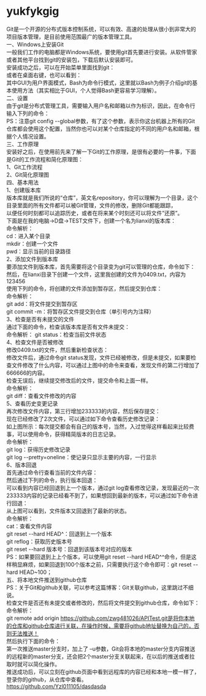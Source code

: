 # yukfykgig
Git是一个开源的分布式版本控制系统，可以有效、高速的处理从很小到非常大的项目版本管理，是目前使用范围最广的版本管理工具。  
一、Windows上安装Git  
一般我们工作的电脑都是Windows系统，要使用git首先要进行安装。从软件管家或者其他平台找到git的安装包，下载后默认安装即可。  
安装成功之后，可以在开始菜单里面找到git：  
或者在桌面右键，也可以看到：  
其中GUI为用户界面模式，Bash为命令行模式，这里就以Bash为例子介绍git的基本使用方法（其实相比于GUI，个人觉得Bash更容易学习理解）。  
二、设置  
由于git是分布式管理工具，需要输入用户名和邮箱以作为标识，因此，在命令行输入下列的命令：  
PS：注意git config  --global参数，有了这个参数，表示你这台机器上所有的Git仓库都会使用这个配置，当然你也可以对某个仓库指定的不同的用户名和邮箱，根据个人情况设置。  
三、工作原理  
安装好之后，在使用前先来了解一下Git的工作原理，是很有必要的一件事，下面是Git的工作流程和简化原理图：  
1、Git工作流程  
2、Git简化原理图  
四、基本用法  
1、创建版本库  
版本库就是我们所说的“仓库”，英文名repository，你可以理解为一个目录，这个目录里面的所有文件都可以被Git管理，文件的修改，删除Git都能跟踪，  
以便任何时刻都可以追踪历史，或者在将来某个时刻还可以将文件”还原”。  
下面是在我的电脑→D盘→TEST文件下，创建一个名为lianxi的版本库：  
命令解析：  
cd：进入某个目录  
mkdir：创建一个文件  
pwd：显示当前的目录路径  
2、添加文件到版本库  
要添加文件到版本库，首先需要将这个目录变为git可以管理的仓库，命令如下：  
然后，在lianxi目录下创建一个文件，这里我创建的文件为0409.txt，内容为123456  
使用下列的命令，将创建的文件添加到暂存区，然后提交到仓库：  
命令解析：  
git add：将文件提交到暂存区    
git commit -m：将暂存区文件提交到仓库（单引号内为注释）  
3、检查是否有未提交的文件  
通过下面的命令，检查该版本库是否有文件未提交：  
命令解析： 
git status：检查当前文件状态  
4、检查文件是否被修改  
修改0409.txt的文件，然后重新检查状态：  
修改文件后，通过命令git status发现，文件已经被修改，但是未提交，如果要检查文件修改了什么内容，可以通过上图中的命令来查看，发现文件的第二行增加了666666的内容。  
检查无误后，继续提交修改后的文件，提交命令和上面一样。  
命令解析：  
git diff：查看文件修改的内容  
5、查看历史变更记录  
再次修改文件内容，第三行增加233333的内容，然后保存提交：  
现在已经修改了2次文件，可以通过如下命令查看历史修改记录：  
如上图所示：每次提交都会有自己的版本号，当然，入过觉得这样看起来比较费事，可以使用命令，获得精简版本的日志记录。  
命令解析：  
git log：获得历史修改记录  
git log --pretty=oneline：使记录只显示主要的内容，一行显示  
6、版本回退  
首先通过命令行查看当前的文件内容：  
然后通过下列的命令，执行版本回退：  
可以看到内容已经回退到上一个版本，通过git log查看修改记录，发现最近的一次233333内容的记录已经看不到了，如果想回到最新的版本，可以通过如下命令进行回退：  
从上图可以看到，文件版本又回退到了最新的状态。  
命令解析：  
cat：查看文件内容  
git reset --hard HEAD^：回退到上一个版本  
git reflog：获取历史版本号   
git reset --hard 版本号：回退到该版本号对应的版本   
PS：如果要回退到上上个版本，可以使用git reset --hard HEAD^^命令，但是这样稍显麻烦，如果回退到100个版本之前，只需要执行这个命令即可：git reset --hard HEAD~100；  
五、将本地文件推送到github仓库  
PS：关于Git和github关联，可以参考这篇博客：Git关联github，这里跳过不细说。  
检查文件是否还有未提交或者修改的，然后将文件提交到github仓库，命令如下：  
命令解析：  
git remote add origin https://github.com/zwg481026/APITest.git是将你本地的仓库和github仓库进行关联，在操作时候，需要将github地址替换为自己的，否则无法推送！  
然后执行下面的命令：  
第一次推送master分支时，加上了 –u参数，Git会将本地的master分支内容推送的远程新的master分支，还会把2个master分支关联起来，在以后的推送或者拉取时就可以简化操作。  
推送成功后，可以立刻在github页面中看到远程库的内容已经和本地一模一样了，登录你的github，从仓库中查看。  
https://github.com/Yzl011105/dasdasda  
